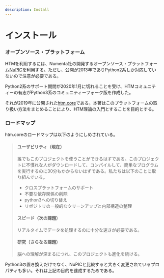 ```yaml
---
description: Install
---
```


# インストール

### オープンソース・プラットフォーム

HTMを利用するには、Numenta社の開発するオープンソース・プラットフォーム[NuPIC](https://github.com/numenta/nupic)を利用する。ただし、公開が2013年でありPython2系しか対応していないので注意が必要である。

Python2系のサポート期間が2020年1月に切れることを受け、HTMコミュニティーの有志がPython3系のコミュニティーフォーク版を作成した。

それが2019年に公開された[htm.core](https://github.com/htm-community/htm.core)である。本著はこのプラットフォームの取り扱い方法をまとめることにより、HTM理論の入門とすることを目的とする。

### ロードマップ

htm.coreのロードマップは以下のようにしめされている。

> #### **ユーザビリティ（現在）**
>
> 誰でもこのプロジェクトを使うことができるはずである。このプロジェクトに不慣れな人がダウンロードして、コンパイルして、簡単なプログラムを実行するのに30分もかからないはずである。私たちは以下のことに取り組んでいる。
>
> * クロスプラットフォームのサポート
> * 不要な依存関係の削除
> * python3への切り替え
> * リポジトリの一般的なクリーンアップと内部構造の整理
>
> #### スピード（次の課題）
>
> リアルタイムでデータを処理するのに十分な速さが必要である。
>
> #### 研究（さらなる課題）
>
> 脳への理解が深まるにつれ、このプロジェクトも進化を続ける。

Python3の置き換えだけでなく、NuPICと比較すると大きく変更されているプロパティも多い。それは上記の目的を達成するためである。





